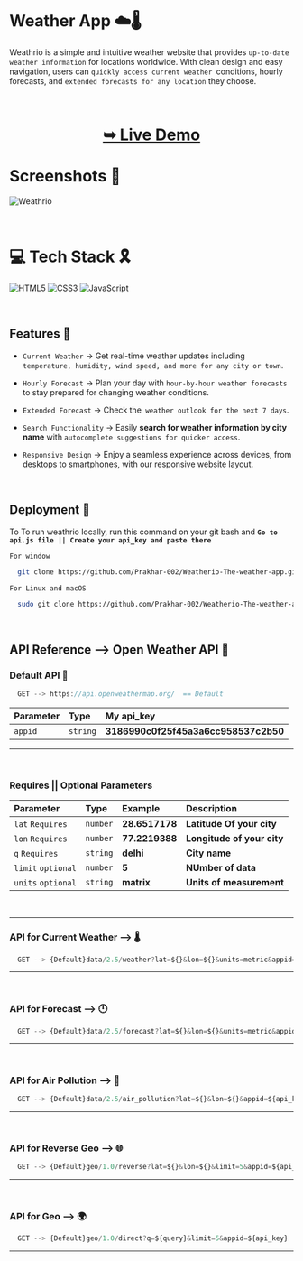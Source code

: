 

# Weather App ☁️🌡️

Weathrio is a simple and intuitive weather website that provides `up-to-date weather information` for locations worldwide. With clean design and easy navigation, users can `quickly access current weather `conditions, hourly forecasts, and `extended forecasts for any location` they choose.


</br>

<h1 align="center"> 

<a href="https://weather-with-prakhar.netlify.app/"><strong>➥ Live Demo</strong></a>
</h1>

# Screenshots 🎉

![Weathrio](https://github.com/Prakhar-002/JAVA-CODE/assets/136890202/7aa749a9-1907-433c-9dd7-6f3915b7f739)



<br/>

# 💻 Tech Stack 🎗️

![HTML5](https://img.shields.io/badge/html5-%23E34F26.svg?style=for-the-badge&logo=html5&logoColor=white)  ![CSS3](https://img.shields.io/badge/css3-%231572B6.svg?style=for-the-badge&logo=css3&logoColor=white)  ![JavaScript](https://img.shields.io/badge/javascript-%23323330.svg?style=for-the-badge&logo=javascript&logoColor=%23F7DF1E)

<br/>

## Features 🥳
- `Current Weather` -> Get real-time weather updates including `temperature, humidity, wind speed, and more for any city or town`.

- `Hourly Forecast` -> Plan your day with `hour-by-hour weather forecasts` to stay prepared for changing weather conditions.

- `Extended Forecast` -> Check the` weather outlook for the next 7 days`.

- `Search Functionality` -> Easily **search for weather information by city name** with `autocomplete suggestions for quicker access`.

- `Responsive Design` -> Enjoy a seamless experience across devices, from desktops to smartphones, with our responsive website layout.

<br/>

## Deployment 🚀

To To run weathrio locally, run this command on your git bash and **`Go to api.js file || Create your api_key and paste there`**


`For window`
```bash
  git clone https://github.com/Prakhar-002/Weatherio-The-weather-app.git
```

`For Linux and macOS`
```bash
  sudo git clone https://github.com/Prakhar-002/Weatherio-The-weather-app.git
```

<br/>

## API Reference --> Open Weather API 🧩

### Default API 🤔

```JAVASCRIPT
  GET --> https://api.openweathermap.org/  == Default
```

| Parameter | Type     | My api_key                |
| :-------- | :------- | :------------------------- |
| `appid` | `string` | **3186990c0f25f45a3a6cc958537c2b50**|

---
<br/>

### Requires || Optional Parameters 


| Parameter | Type     | Example                       | Description                       |
| :-------- | :------- | :-------------------------------- | :-------------------------------- |
| `lat`  `Requires`    | `number` | **28.6517178** |**Latitude Of your city** |
| `lon`  `Requires`    | `number` | **77.2219388** | **Longitude of your city** |
| `q`   `Requires`   | `string` | **delhi** | **City name** |
| `limit`  `optional`     | `number` | **5** | **NUmber of data** |
| `units`  `optional`    | `string` | **matrix** | **Units of measurement** |

<br/>

---
### API for **Current Weather** --> 🌡️

```JAVASCRIPT
  GET --> {Default}data/2.5/weather?lat=${}&lon=${}&units=metric&appid=${api_key}
```

---

<br/>

### API for **Forecast** --> 🕛

```JAVASCRIPT
  GET --> {Default}data/2.5/forecast?lat=${}&lon=${}&units=metric&appid=${api_key}
```

---

<br/>

### API for **Air Pollution** --> 👻

```JAVASCRIPT
  GET --> {Default}data/2.5/air_pollution?lat=${}&lon=${}&appid=${api_key}
```
---


<br/>

### API for **Reverse Geo** --> 🌐

```JAVASCRIPT
  GET --> {Default}geo/1.0/reverse?lat=${}&lon=${}&limit=5&appid=${api_key}
```

---

<br/>

### API for **Geo** --> 🌍

```JAVASCRIPT
  GET --> {Default}geo/1.0/direct?q=${query}&limit=5&appid=${api_key}
```
---
